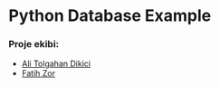# Python Database Example


### Proje ekibi:
- [Ali Tolgahan Dikici](https://github.com/AliTolgahan)
- [Fatih Zor](https://github.com/fatihzor)
